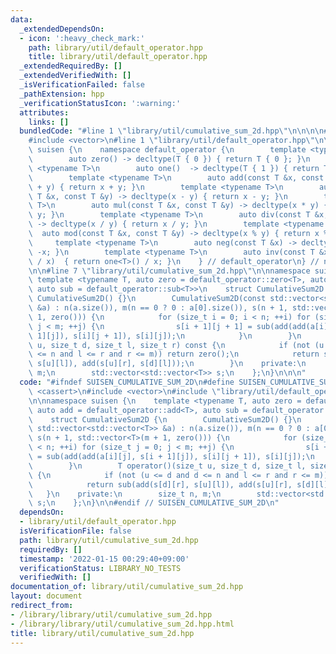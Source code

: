 ```yaml
---
data:
  _extendedDependsOn:
  - icon: ':heavy_check_mark:'
    path: library/util/default_operator.hpp
    title: library/util/default_operator.hpp
  _extendedRequiredBy: []
  _extendedVerifiedWith: []
  _isVerificationFailed: false
  _pathExtension: hpp
  _verificationStatusIcon: ':warning:'
  attributes:
    links: []
  bundledCode: "#line 1 \"library/util/cumulative_sum_2d.hpp\"\n\n\n\n#include <cassert>\n\
    #include <vector>\n#line 1 \"library/util/default_operator.hpp\"\n\n\n\nnamespace\
    \ suisen {\n    namespace default_operator {\n        template <typename T>\n\
    \        auto zero() -> decltype(T { 0 }) { return T { 0 }; }\n        template\
    \ <typename T>\n        auto one()  -> decltype(T { 1 }) { return T { 1 }; }\n\
    \        template <typename T>\n        auto add(const T &x, const T &y) -> decltype(x\
    \ + y) { return x + y; }\n        template <typename T>\n        auto sub(const\
    \ T &x, const T &y) -> decltype(x - y) { return x - y; }\n        template <typename\
    \ T>\n        auto mul(const T &x, const T &y) -> decltype(x * y) { return x *\
    \ y; }\n        template <typename T>\n        auto div(const T &x, const T &y)\
    \ -> decltype(x / y) { return x / y; }\n        template <typename T>\n      \
    \  auto mod(const T &x, const T &y) -> decltype(x % y) { return x % y; }\n   \
    \     template <typename T>\n        auto neg(const T &x) -> decltype(-x) { return\
    \ -x; }\n        template <typename T>\n        auto inv(const T &x) -> decltype(one<T>()\
    \ / x)  { return one<T>() / x; }\n    } // default_operator\n} // namespace suisen\n\
    \n\n#line 7 \"library/util/cumulative_sum_2d.hpp\"\n\nnamespace suisen {\n   \
    \ template <typename T, auto zero = default_operator::zero<T>, auto add = default_operator::add<T>,\
    \ auto sub = default_operator::sub<T>>\n    struct CumulativeSum2D {\n       \
    \ CumulativeSum2D() {}\n        CumulativeSum2D(const std::vector<std::vector<T>>\
    \ &a) : n(a.size()), m(n == 0 ? 0 : a[0].size()), s(n + 1, std::vector<T>(m +\
    \ 1, zero())) {\n            for (size_t i = 0; i < n; ++i) for (size_t j = 0;\
    \ j < m; ++j) {\n                s[i + 1][j + 1] = sub(add(add(a[i][j], s[i +\
    \ 1][j]), s[i][j + 1]), s[i][j]);\n            }\n        }\n        T operator()(size_t\
    \ u, size_t d, size_t l, size_t r) const {\n            if (not (u <= d and d\
    \ <= n and l <= r and r <= m)) return zero();\n            return sub(add(s[d][r],\
    \ s[u][l]), add(s[u][r], s[d][l]));\n        }\n    private:\n        size_t n,\
    \ m;\n        std::vector<std::vector<T>> s;\n    };\n}\n\n\n"
  code: "#ifndef SUISEN_CUMULATIVE_SUM_2D\n#define SUISEN_CUMULATIVE_SUM_2D\n\n#include\
    \ <cassert>\n#include <vector>\n#include \"library/util/default_operator.hpp\"\
    \n\nnamespace suisen {\n    template <typename T, auto zero = default_operator::zero<T>,\
    \ auto add = default_operator::add<T>, auto sub = default_operator::sub<T>>\n\
    \    struct CumulativeSum2D {\n        CumulativeSum2D() {}\n        CumulativeSum2D(const\
    \ std::vector<std::vector<T>> &a) : n(a.size()), m(n == 0 ? 0 : a[0].size()),\
    \ s(n + 1, std::vector<T>(m + 1, zero())) {\n            for (size_t i = 0; i\
    \ < n; ++i) for (size_t j = 0; j < m; ++j) {\n                s[i + 1][j + 1]\
    \ = sub(add(add(a[i][j], s[i + 1][j]), s[i][j + 1]), s[i][j]);\n            }\n\
    \        }\n        T operator()(size_t u, size_t d, size_t l, size_t r) const\
    \ {\n            if (not (u <= d and d <= n and l <= r and r <= m)) return zero();\n\
    \            return sub(add(s[d][r], s[u][l]), add(s[u][r], s[d][l]));\n     \
    \   }\n    private:\n        size_t n, m;\n        std::vector<std::vector<T>>\
    \ s;\n    };\n}\n\n#endif // SUISEN_CUMULATIVE_SUM_2D\n"
  dependsOn:
  - library/util/default_operator.hpp
  isVerificationFile: false
  path: library/util/cumulative_sum_2d.hpp
  requiredBy: []
  timestamp: '2022-01-15 00:29:40+09:00'
  verificationStatus: LIBRARY_NO_TESTS
  verifiedWith: []
documentation_of: library/util/cumulative_sum_2d.hpp
layout: document
redirect_from:
- /library/library/util/cumulative_sum_2d.hpp
- /library/library/util/cumulative_sum_2d.hpp.html
title: library/util/cumulative_sum_2d.hpp
---
```

